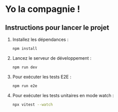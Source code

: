 
# Yo la compagnie !

## Instructions pour lancer le projet

1. Installez les dépendances :
   ```bash
   npm install
   ```

2. Lancez le serveur de développement :
   ```bash
   npm run dev
   ```

3. Pour exécuter les tests E2E :
   ```bash
   npm run e2e
   ```

4. Pour exécuter les tests unitaires en mode watch :
   ```bash
   npx vitest --watch
   ```
```